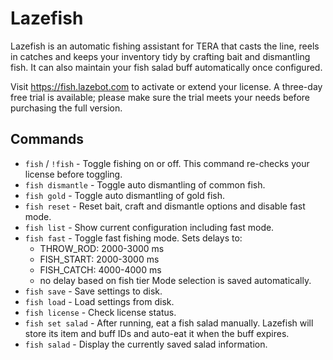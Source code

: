 # Lazefish

Lazefish is an automatic fishing assistant for TERA that casts the line, reels in catches and keeps your inventory tidy by crafting bait and dismantling fish. It can also maintain your fish salad buff automatically once configured.

Visit https://fish.lazebot.com to activate or extend your license. A three-day free trial is available; please make sure the trial meets your needs before purchasing the full version.

## Commands

- `fish` / `!fish` - Toggle fishing on or off. This command re-checks your license before toggling.
- `fish dismantle` - Toggle auto dismantling of common fish.
- `fish gold` - Toggle auto dismantling of gold fish.
- `fish reset` - Reset bait, craft and dismantle options and disable fast mode.
- `fish list` - Show current configuration including fast mode.
- `fish fast` - Toggle fast fishing mode. Sets delays to:
  - THROW_ROD: 2000-3000 ms
  - FISH_START: 2000-3000 ms
  - FISH_CATCH: 4000-4000 ms
  - no delay based on fish tier
  Mode selection is saved automatically.
- `fish save` - Save settings to disk.
- `fish load` - Load settings from disk.
- `fish license` - Check license status.
- `fish set salad` - After running, eat a fish salad manually. Lazefish will store its item and buff IDs and auto-eat it when the buff expires.
- `fish salad` - Display the currently saved salad information.
